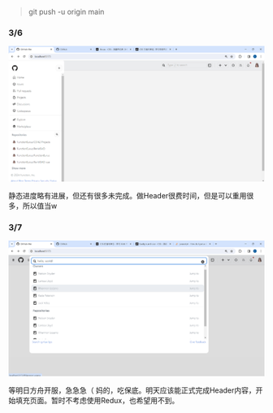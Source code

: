 > git push -u origin main

### 3/6

![image-20240306175141355](README.assets/image-20240306175141355.png)

静态进度略有进展，但还有很多未完成。做Header很费时间，但是可以重用很多，所以值当w

### 3/7

![image-20240307101920059](README.assets/image-20240307101920059.png)

等明日方舟开服，急急急（
妈的，吃保底。明天应该能正式完成Header内容，开始填充页面。暂时不考虑使用Redux，也希望用不到。
